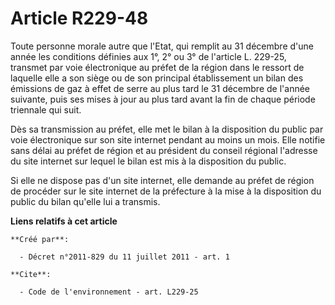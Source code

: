 # Article R229-48

Toute personne morale autre que l'Etat, qui remplit au 31 décembre d'une année les conditions définies aux 1°, 2° ou 3° de
l'article L. 229-25, transmet par voie électronique au préfet de la région dans le ressort de laquelle elle a son siège ou de
son principal établissement un bilan des émissions de gaz à effet de serre au plus tard le 31 décembre de l'année suivante,
puis ses mises à jour au plus tard avant la fin de chaque période triennale qui suit. 

Dès sa transmission au préfet, elle met le bilan à la disposition du public par voie électronique sur son site internet
pendant au moins un mois. Elle notifie sans délai au préfet de région et au président du conseil régional l'adresse du site
internet sur lequel le bilan est mis à la disposition du public. 

Si elle ne dispose pas d'un site internet, elle demande au préfet de région de procéder sur le site internet de la préfecture
à la mise à la disposition du public du bilan qu'elle lui a transmis.

**Liens relatifs à cet article**

	**Créé par**:

	  - Décret n°2011-829 du 11 juillet 2011 - art. 1

	**Cite**:

	  - Code de l'environnement - art. L229-25
